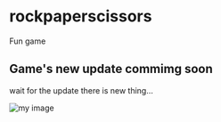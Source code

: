 # rockpaperscissors
Fun game
## Game's new update commimg soon
wait for the update there is new thing...


![my image](https://avatars0.githubusercontent.com/u/68196930?s=460&v=4)
